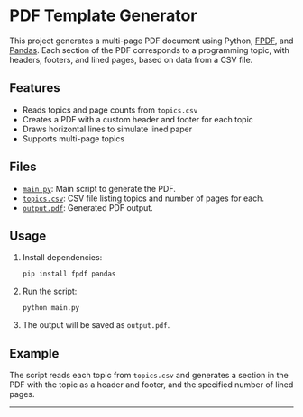 # PDF Template Generator

This project generates a multi-page PDF document using Python, [FPDF](https://pyfpdf.github.io/), and [Pandas](https://pandas.pydata.org/). Each section of the PDF corresponds to a programming topic, with headers, footers, and lined pages, based on data from a CSV file.

## Features

- Reads topics and page counts from `topics.csv`
- Creates a PDF with a custom header and footer for each topic
- Draws horizontal lines to simulate lined paper
- Supports multi-page topics

## Files

- [`main.py`](main.py): Main script to generate the PDF.
- [`topics.csv`](topics.csv): CSV file listing topics and number of pages for each.
- [`output.pdf`](output.pdf): Generated PDF output.


## Usage

1. Install dependencies:
    ```sh
    pip install fpdf pandas
    ```
2. Run the script:
    ```sh
    python main.py
    ```
3. The output will be saved as `output.pdf`.

## Example

The script reads each topic from `topics.csv` and generates a section in the PDF with the topic as a header and footer, and the specified number of lined pages.

---